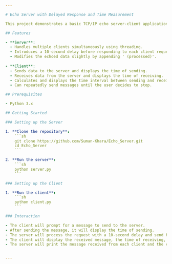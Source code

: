 ```yaml
---

# Echo Server with Delayed Response and Time Measurement

This project demonstrates a basic TCP/IP echo server-client application with a 10-second processing delay on the server side. The client measures and displays the time taken for the server to process and respond to each request. Additionally, the client shows the time at which data was sent and received. This project is an example of network programming using Python's socket module.

## Features

- **Server**:
  - Handles multiple clients simultaneously using threading.
  - Introduces a 10-second delay before responding to each client request.
  - Modifies the echoed data slightly by appending ' (processed)'.
  
- **Client**:
  - Sends data to the server and displays the time of sending.
  - Receives data from the server and displays the time of receiving.
  - Calculates and displays the time interval between sending and receiving data.
  - Can repeatedly send messages until the user decides to stop.

## Prerequisites

- Python 3.x

## Getting Started

### Setting up the Server

1. **Clone the repository**:
    ```sh
    git clone https://github.com/Suman-Khara/Echo_Server.git
    cd Echo_Server
    ```

2. **Run the server**:
    ```sh
    python server.py
    ```

### Setting up the Client

1. **Run the client**:
    ```sh
    python client.py
    ```

### Interaction

- The client will prompt for a message to send to the server.
- After sending the message, it will display the time of sending.
- The server will process the request with a 10-second delay and send back a modified response.
- The client will display the received message, the time of receiving, and the time interval between sending and receiving.
- The server will print the message received from each client and the client's address.


---
```

